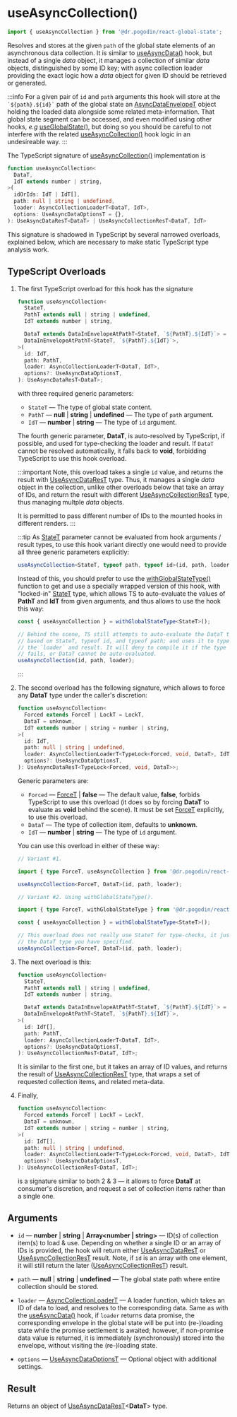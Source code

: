 # useAsyncCollection()
```jsx
import { useAsyncCollection } from '@dr.pogodin/react-global-state';
```
Resolves and stores at the given `path` of the global state elements of
an asynchronous data collection. It is similar to [useAsyncData()] hook,
but instead of a single _data_ object, it manages a collection of similar
_data_ objects, distinguished by some ID key; with async collection loader
providing the exact logic how a _data_ object for given ID should be
retrieved or generated.

:::info
For a given pair of `id` and `path` arguments this hook will store at
the `` `${path}.${id}` `` path of the global state an [AsyncDataEnvelopeT] object
holding the loaded data alongside some related meta-information. That global
state segment can be accessed, and even modified using other hooks,
_e.g_ [useGlobalState()], but doing so you should be careful to not interfere
with the related [useAsyncCollection()] hook logic in an undesireable way.
:::

The TypeScript signature of [useAsyncCollection()] implementation is
```ts
function useAsyncCollection<
  DataT,
  IdT extends number | string,
>(
  idOrIds: IdT | IdT[],
  path: null | string | undefined,
  loader: AsyncCollectionLoaderT<DataT, IdT>,
  options: UseAsyncDataOptionsT = {},
): UseAsyncDataResT<DataT> | UseAsyncCollectionResT<DataT, IdT>
```
This signature is shadowed in TypeScript by several narrowed overloads,
explained below, which are necessary to make static TypeScript type analysis
work.

## TypeScript Overloads
[StateT]: #state-type
1.  The first TypeScript overload for this hook has the signature
    ```ts
    function useAsyncCollection<
      StateT,
      PathT extends null | string | undefined,
      IdT extends number | string,

      DataT extends DataInEnvelopeAtPathT<StateT, `${PathT}.${IdT}`> =
      DataInEnvelopeAtPathT<StateT, `${PathT}.${IdT}`>,
    >(
      id: IdT,
      path: PathT,
      loader: AsyncCollectionLoaderT<DataT, IdT>,
      options?: UseAsyncDataOptionsT,
    ): UseAsyncDataResT<DataT>;
    ```
    with three required generic parameters:
      - `StateT` <Link id="state-type" /> &mdash; The type of global state content.
      - `PathT` &mdash; **null** | **string** | **undefined** &mdash;
        The type of `path` argument.
      - `IdT` &mdash; **number** | **string** &mdash; The type of `id` argument.

    The fourth generic parameter, **DataT**, is auto-resolved by TypeScript,
    if possible, and used for type-checking the loader and result. If `DataT`
    cannot be resolved automatically, it falls back to **void**, forbidding
    TypeScript to use this hook overload.

    :::important
    Note, this overload takes a single `id` value, and returns the result with
    [UseAsyncDataResT] type. Thus, it manages a single _data_ object in
    the collection, unlike other overloads below that take an array of IDs,
    and return the result with different [UseAsyncCollectionResT] type,
    thus managing multple _data_ objects.
    
    It is permitted to pass different number of IDs to the mounted hooks in
    different renders.
    :::

    :::tip
    As [StateT] parameter cannot be evaluated from hook arguments / result types,
    to use this hook variant directly one would need to provide all three generic
    parameters explicitly:
    ```ts
    useAsyncCollection<StateT, typeof path, typeof id>(id, path, loader);
    ```
    Instead of this, you should prefer to use the [withGlobalStateType()]
    function to get and use a specially wrapped version of this hook, with
    "locked-in" [StateT] type, which allows TS to auto-evaluate the values of
    **PathT** and **IdT** from given arguments, and thus allows to use the hook
    this way:
    ```ts
    const { useAsyncCollection } = withGlobalStateType<StateT>();

    // Behind the scene, TS still attempts to auto-evaluate the DataT type
    // based on StateT, typeof id, and typeof path; and uses it to type check
    // the `loader` and result. It will deny to compile it if the type check
    // fails, or DataT cannot be auto-evaluated.
    useAsyncCollection(id, path, loader);
    ```
    :::

2.  The second overload has the following signature, which allows to force any
    **DataT** type under the caller's discretion:
    ```ts
    function useAsyncCollection<
      Forced extends ForceT | LockT = LockT,
      DataT = unknown,
      IdT extends number | string = number | string,
    >(
      id: IdT,
      path: null | string | undefined,
      loader: AsyncCollectionLoaderT<TypeLock<Forced, void, DataT>, IdT>,
      options?: UseAsyncDataOptionsT,
    ): UseAsyncDataResT<TypeLock<Forced, void, DataT>>;
    ```
    Generic parameters are:
    - `Forced` &mdash; [ForceT] | **false** &mdash; The default value, **false**,
      forbids TypeScript to use this overload (it does so by forcing **DataT**
      to evaluate as **void** behind the scene). It must be set [ForceT] explicitly,
      to use this overload.
    - `DataT` &mdash; The type of collection item, defaults to **unknown**.
    - `IdT` &mdash; **number** | **string** &mdash; The type of `id` argument.

    You can use this overload in either of these way:
    ```ts
    // Variant #1.

    import { type ForceT, useAsyncCollection } from '@dr.pogodin/react-global-state';

    useAsyncCollection<ForceT, DataT>(id, path, loader);

    // Variant #2. Using withGlobalStateType().

    import { type ForceT, withGlobalStateType } from '@dr.pogodin/react-global-state';

    const { useAsyncCollection } = withGlobalStateType<StateT>();

    // This overload does not really use StateT for type-checks, it just assumes
    // the DataT type you have specified.
    useAsyncCollection<ForceT, DataT>(id, path, loader);
    ```

3.  The next overload is this:
    ```ts
    function useAsyncCollection<
      StateT,
      PathT extends null | string | undefined,
      IdT extends number | string,

      DataT extends DataInEnvelopeAtPathT<StateT, `${PathT}.${IdT}`> =
      DataInEnvelopeAtPathT<StateT, `${PathT}.${IdT}`>,
    >(
      id: IdT[],
      path: PathT,
      loader: AsyncCollectionLoaderT<DataT, IdT>,
      options?: UseAsyncDataOptionsT,
    ): UseAsyncCollectionResT<DataT, IdT>;
    ```
    It is similar to the first one, but it takes an array of ID values,
    and returns the result of [UseAsyncCollectionResT] type, that wraps
    a set of requested collection items, and related meta-data.

4.  Finally,
    ```ts
    function useAsyncCollection<
      Forced extends ForceT | LockT = LockT,
      DataT = unknown,
      IdT extends number | string = number | string,
    >(
      id: IdT[],
      path: null | string | undefined,
      loader: AsyncCollectionLoaderT<TypeLock<Forced, void, DataT>, IdT>,
      options?: UseAsyncDataOptionsT,
    ): UseAsyncCollectionResT<DataT, IdT>;
    ```
    is a signature similar to both 2 & 3 &mdash; it allows to force **DataT**
    at consumer's discretion, and request a set of collection items rather than
    a single one.

## Arguments
- `id` &mdash; **number** | **string** | **Array&lt;number | string&gt;** &mdash;
  ID(s) of collection item(s) to load & use. Depending on whether a single ID or
  an array of IDs is provided, the hook will return either [UseAsyncDataResT] or
  [UseAsyncCollectionResT] result. Note, if `id` is an array with one element,
  it will still return the later ([UseAsyncCollectionResT]) result.

- `path` &mdash; **null** | **string** | **undefined** &mdash; The global state path
  where entire collection should be stored.
- `loader` &mdash; [AsyncCollectionLoaderT] &mdash; A loader function,
  which takes an ID of data to load, and resolves to the corresponding data.
  Same as with the [useAsyncData()] hook, if `loader` returns data promise,
  the corresponding envelope in the global state will be put into (re-)loading
  state while the promise settlement is awaited; however, if non-promise data
  value is returned, it is immediately (synchronously) stored into the envelope,
  without visiting the (re-)loading state.

- `options` &mdash; [UseAsyncDataOptionsT] &mdash; Optional object with additional settings.

## Result
Returns an object of [UseAsyncDataResT]&lt;**DataT**&gt; type.

[AsyncCollectionLoaderT]: /docs/api/types/async-collection-loader
[AsyncDataEnvelopeT]: /docs/api/types/async-data-envelope
[ForceT]: /docs/api/types/force
[UseAsyncDataOptionsT]: /docs/api/types/use-async-data-options
[useAsyncCollection()]: /docs/api/hooks/useasynccollection
[useAsyncData()]: /docs/api/hooks/useasyncdata
[UseAsyncCollectionResT]: /docs/api/types/use-async-collection-res
[UseAsyncDataResT]: /docs/api/types/use-async-data-res
[useGlobalState()]: /docs/api/hooks/useglobalstate
[withGlobalStateType()]: /docs/api/functions/with-global-state-type
